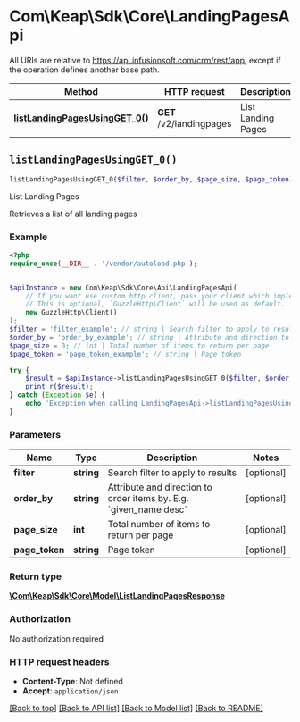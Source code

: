 # Com\Keap\Sdk\Core\LandingPagesApi

All URIs are relative to https://api.infusionsoft.com/crm/rest/app, except if the operation defines another base path.

| Method | HTTP request | Description |
| ------------- | ------------- | ------------- |
| [**listLandingPagesUsingGET_0()**](LandingPagesApi.md#listLandingPagesUsingGET_0) | **GET** /v2/landingpages | List Landing Pages |


## `listLandingPagesUsingGET_0()`

```php
listLandingPagesUsingGET_0($filter, $order_by, $page_size, $page_token): \Com\Keap\Sdk\Core\Model\ListLandingPagesResponse
```

List Landing Pages

Retrieves a list of all landing pages

### Example

```php
<?php
require_once(__DIR__ . '/vendor/autoload.php');


$apiInstance = new Com\Keap\Sdk\Core\Api\LandingPagesApi(
    // If you want use custom http client, pass your client which implements `GuzzleHttp\ClientInterface`.
    // This is optional, `GuzzleHttp\Client` will be used as default.
    new GuzzleHttp\Client()
);
$filter = 'filter_example'; // string | Search filter to apply to results
$order_by = 'order_by_example'; // string | Attribute and direction to order items by. E.g. `given_name desc`
$page_size = 0; // int | Total number of items to return per page
$page_token = 'page_token_example'; // string | Page token

try {
    $result = $apiInstance->listLandingPagesUsingGET_0($filter, $order_by, $page_size, $page_token);
    print_r($result);
} catch (Exception $e) {
    echo 'Exception when calling LandingPagesApi->listLandingPagesUsingGET_0: ', $e->getMessage(), PHP_EOL;
}
```

### Parameters

| Name | Type | Description  | Notes |
| ------------- | ------------- | ------------- | ------------- |
| **filter** | **string**| Search filter to apply to results | [optional] |
| **order_by** | **string**| Attribute and direction to order items by. E.g. &#x60;given_name desc&#x60; | [optional] |
| **page_size** | **int**| Total number of items to return per page | [optional] |
| **page_token** | **string**| Page token | [optional] |

### Return type

[**\Com\Keap\Sdk\Core\Model\ListLandingPagesResponse**](../Model/ListLandingPagesResponse.md)

### Authorization

No authorization required

### HTTP request headers

- **Content-Type**: Not defined
- **Accept**: `application/json`

[[Back to top]](#) [[Back to API list]](../../README.md#endpoints)
[[Back to Model list]](../../README.md#models)
[[Back to README]](../../README.md)
